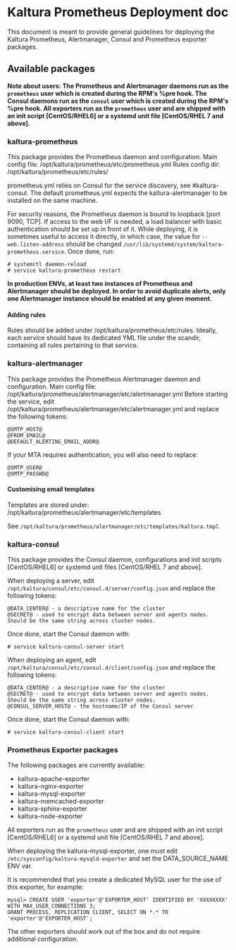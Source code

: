 # Kaltura Prometheus Deployment doc
This document is meant to provide general guidelines for deploying the Kaltura Prometheus, Alertmanager, Consul and Prometheus exporter packages.

## Available packages
**Note about users:
The Prometheus and Alertmanager daemons run as the ```prometheus``` user which is created during the RPM's %pre hook.
The Consul daemons run as the ```consul``` user which is created during the RPM's %pre hook.
All exporters run as the ```prometheus``` user and are shipped with an init script [CentOS/RHEL6] or a systemd unit file [CentOS/RHEL 7 and above].**

### kaltura-prometheus
This package provides the Prometheus daemon and configuration.
Main config file: /opt/kaltura/prometheus/etc/prometheus.yml
Rules config dir: /opt/kaltura/prometheus/etc/rules/

prometheus.yml relies on Consul for the service discovery, see #kaltura-consul.
The default prometheus.yml expects the kaltura-alertmanager to be installed on the same machine.

For security reasons, the Prometheus daemon is bound to loopback [port 9090, TCP].
If access to the web I/F is needed, a load balancer with basic authentication should be set up in front of it. 
While deploying, it is sometimes useful to access it directly, in which case, the value for ```--web.listen-address``` should be changed ```/usr/lib/systemd/system/kaltura-prometheus.service```. Once done, run:
```
# systemctl daemon-reload
# service kaltura-prometheus restart
```

**In production ENVs, at least two instances of Prometheus and Alertmanager should be deployed. In order to avoid duplicate alerts, only one Alertmanager instance should be enabled at any given moment.**

#### Adding rules
Rules should be added under /opt/kaltura/prometheus/etc/rules.
Ideally, each service should have its dedicated YML file under the scandir, containing all rules pertaining to that service.

### kaltura-alertmanager
This package provides the Prometheus Alertmanager daemon and configuration.
Main config file: /opt/kaltura/prometheus/alertmanager/etc/alertmanager.yml
Before starting the service, edit /opt/kaltura/prometheus/alertmanager/etc/alertmanager.yml and replace the following tokens:
```
@SMTP_HOST@
@FROM_EMAIL@
@DEFAULT_ALERTING_EMAIL_ADDR@
```

If your MTA requires authentication, you will also need to replace:
```
@SMTP_USER@
@SMTP_PASSWD@
```

#### Customising email templates
Templates are stored under:
/opt/kaltura/prometheus/alertmanager/etc/templates

See ```/opt/kaltura/prometheus/alertmanager/etc/templates/kaltura.tmpl```

### kaltura-consul
This package provides the Consul daemon, configurations and init scripts [CentOS/RHEL6] or systemd unit files [CentOS/RHEL 7 and above].

When deploying a server, edit ```/opt/kaltura/consul/etc/consul.d/server/config.json``` and replace the following tokens:
```
@DATA_CENTER@ - a descriptive name for the cluster
@SECRET@ - used to encrypt data between server and agents nodes. Should be the same string across cluster nodes.
```
Once done, start the Consul daemon with:
```
# service kaltura-consul-server start
```

When deploying an agent, edit ```/opt/kaltura/consul/etc/consul.d/client/config.json``` and replace the following tokens:
```
@DATA_CENTER@ - a descriptive name for the cluster
@SECRET@ - used to encrypt data between server and agents nodes. Should be the same string across cluster nodes.
@CONSUL_SERVER_HOST@ - the hostname/IP of the Consul server
```
Once done, start the Consul daemon with:
```
# service kaltura-consul-client start
```

### Prometheus Exporter packages
The following packages are currently available:

- kaltura-apache-exporter
- kaltura-nginx-exporter
- kaltura-mysql-exporter
- kaltura-memcached-exporter
- kaltura-sphinx-exporter
- kaltura-node-exporter

All exporters run as the ```prometheus``` user and are shipped with an init script [CentOS/RHEL6] or a systemd unit file [CentOS/RHEL 7 and above].

When deploying the kaltura-mysql-exporter, one must edit ```/etc/sysconfig/kaltura-mysqld-exporter``` and set the DATA_SOURCE_NAME ENV var.

It is recommended that you create a dedicated MySQL user for the use of this exporter, for example:
```
mysql> CREATE USER 'exporter'@'EXPORTER_HOST' IDENTIFIED BY 'XXXXXXXX' WITH MAX_USER_CONNECTIONS 3;
GRANT PROCESS, REPLICATION CLIENT, SELECT ON *.* TO 'exporter'@'EXPORTER_HOST';
```

The other exporters should work out of the box and do not require additional configuration.
